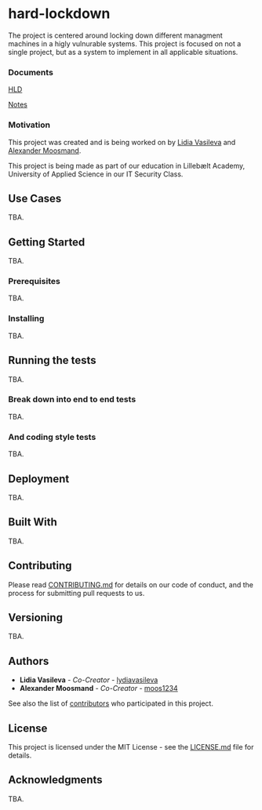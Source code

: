 # hard-lockdown

The project is centered around locking down different managment machines in a higly vulnurable systems. This project is focused on not a single project, but as a system to implement in all applicable situations. 

### Documents

[HLD](https://github.com/lydiavasileva/hard-lockdown/blob/master/documents/HLD.md)

[Notes](https://github.com/lydiavasileva/hard-lockdown/blob/master/documents/notes.md)

### Motivation
This project was created and is being worked on by [Lidia Vasileva](https://github.com/lydiavasileva) and [Alexander Moosmand](https://github.com/moos1234).

This project is being made as part of our education in Lillebælt Academy, University of Applied Science in our IT Security Class. 

## Use Cases

TBA.

## Getting Started

TBA.

### Prerequisites

TBA.

### Installing

TBA.

## Running the tests

TBA.

### Break down into end to end tests

TBA.

### And coding style tests

TBA.

## Deployment

TBA.

## Built With

TBA.

## Contributing

Please read [CONTRIBUTING.md](https://gist.github.com/PurpleBooth/b24679402957c63ec426) for details on our code of conduct, and the process for submitting pull requests to us.

## Versioning

TBA.

## Authors

* **Lidia Vasileva** - *Co-Creator* - [lydiavasileva](https://github.com/lydiavasileva)
* **Alexander Moosmand** - *Co-Creator* - [moos1234](https://github.com/moos1234)

See also the list of [contributors](https://github.com/lydiavasileva/hard-lockdown/documentation/contributors) who participated in this project.

## License

This project is licensed under the MIT License - see the [LICENSE.md](LICENSE.md) file for details.

## Acknowledgments

TBA.
